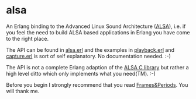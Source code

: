 # alsa

An Erlang binding to the Advanced Linux Sound Architecture
([ALSA](https://www.alsa-project.org/wiki/Main_Page)), i.e. if you feel
the need to build ALSA based applications in Erlang you have come to
the right place.

The API can be found in
[alsa.erl](https://github.com/mixmesh/alsa/blob/main/src/alsa.erl) and
the examples in
[playback.erl](https://github.com/mixmesh/alsa/blob/main/src/playback.erl)
and
[capture.erl](https://github.com/mixmesh/alsa/blob/main/src/capture.erl)
is sort of self explanatory. No documentation needed. :-)

The API is not a complete Erlang adaption of the [ALSA C
library](https://www.alsa-project.org/alsa-doc/alsa-lib/) but rather a
high level ditto which only implements what you need(TM). :-)

Before you begin I strongly recommend that you read
[Frames&amp;Periods](https://www.alsa-project.org/wiki/FramesPeriods). You
will thank me.

